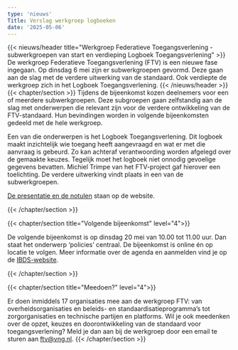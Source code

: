 ```yaml
---
type: 'nieuws'
Title: Verslag werkgroep logboeken
date: '2025-05-06'
---
```


{{< nieuws/header title="Werkgroep Federatieve Toegangsverlening - subwerkgroepen van start en verdieping Logboek Toegangsverlening" >}}
De werkgroep Federatieve Toegangsverlening (FTV) is een nieuwe fase ingegaan. Op dinsdag 6 mei zijn er subwerkgroepen gevormd. Deze gaan aan de slag met de verdere uitwerking van de standaard. Ook verdiepte de werkgroep zich in het Logboek Toegangsverlening.
{{< /nieuws/header >}}
{{< chapter/section >}}
Tijdens de bijeenkomst kozen deelnemers voor een of meerdere subwerkgroepen. Deze subgroepen gaan zelfstandig aan de slag met onderwerpen die relevant zijn voor de verdere ontwikkeling van de FTV-standaard. Hun bevindingen worden in volgende bijeenkomsten gedeeld met de hele werkgroep.

Een van die onderwerpen is het Logboek Toegangsverlening. Dit logboek maakt inzichtelijk wie toegang heeft aangevraagd en wat er met die aanvraag is gebeurd. Zo kan achteraf verantwoording worden afgelegd over de gemaakte keuzes. Tegelijk moet het logboek niet onnodig gevoelige gegevens bevatten. Michiel Trimpe van het FTV-project gaf hierover een toelichting. De verdere uitwerking vindt plaats in een van de subwerkgroepen.

[De presentatie en de notulen](/ftv/meedoen/werkgroep/verdieping-en-logboek) staan op de website.

{{< /chapter/section >}}

{{< chapter/section title="Volgende bijeenkomst" level="4">}}

De volgende bijeenkomst is op dinsdag 20 mei van 10.00 tot 11.00 uur. Dan staat het onderwerp ‘policies’ centraal. De bijeenkomst is online én op locatie te volgen. Meer informatie over de agenda en aanmelden vind je op de [IBDS-website](https://realisatieibds.nl/groups/view/0056c9ef-5c2e-44f9-a998-e735f1e9ccaa/federatief-datastelsel/events/view/62448d84-d2fc-4505-91ad-c35bb70a20f8/werkgroep-federatieve-toegangsverlening).

{{< /chapter/section >}}

{{< chapter/section title="Meedoen?" level="4">}}

Er doen inmiddels 17 organisaties mee aan de werkgroep FTV: van overheidsorganisaties en beleids- en standaardisatieprogramma’s tot zorgorganisaties en technische partijen en platforms. Wil je ook meedenken over de opzet, keuzes en doorontwikkeling van de standaard voor toegangsverlening? Meld je dan aan bij de werkgroep door een email te sturen aan [ftv@vng.nl](mailto:ftv@vng.nl).
{{< /chapter/section >}}
